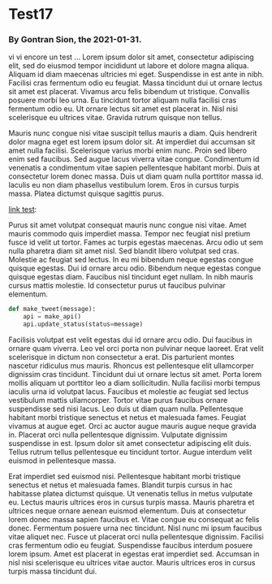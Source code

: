 # Test17
### By Gontran Sion, the 2021-01-31.

vi vi encore un test ... Lorem ipsum dolor sit amet, consectetur adipiscing elit, sed do eiusmod tempor incididunt ut labore et dolore magna aliqua. Aliquam id diam maecenas ultricies mi eget. Suspendisse in est ante in nibh. Facilisi cras fermentum odio eu feugiat. Massa tincidunt dui ut ornare lectus sit amet est placerat. Vivamus arcu felis bibendum ut tristique. Convallis posuere morbi leo urna. Eu tincidunt tortor aliquam nulla facilisi cras fermentum odio eu. Ut ornare lectus sit amet est placerat in. Nisl nisi scelerisque eu ultrices vitae. Gravida rutrum quisque non tellus.

Mauris nunc congue nisi vitae suscipit tellus mauris a diam. Quis hendrerit dolor magna eget est lorem ipsum dolor sit. At imperdiet dui accumsan sit amet nulla facilisi. Scelerisque varius morbi enim nunc. Proin sed libero enim sed faucibus. Sed augue lacus viverra vitae congue. Condimentum id venenatis a condimentum vitae sapien pellentesque habitant morbi. Duis at consectetur lorem donec massa. Duis ut diam quam nulla porttitor massa id. Iaculis eu non diam phasellus vestibulum lorem. Eros in cursus turpis massa. Platea dictumst quisque sagittis purus.

[link test](https://github.com/onsimini/onsimini/imgs/banner.png):

Purus sit amet volutpat consequat mauris nunc congue nisi vitae. Amet mauris commodo quis imperdiet massa. Tempor nec feugiat nisl pretium fusce id velit ut tortor. Fames ac turpis egestas maecenas. Arcu odio ut sem nulla pharetra diam sit amet nisl. Sed blandit libero volutpat sed cras. Molestie ac feugiat sed lectus. In eu mi bibendum neque egestas congue quisque egestas. Dui id ornare arcu odio. Bibendum neque egestas congue quisque egestas diam. Faucibus nisl tincidunt eget nullam. In nibh mauris cursus mattis molestie. Id consectetur purus ut faucibus pulvinar elementum.

```python
def make_tweet(message):
    api = make_api()
    api.update_status(status=message)
```

Facilisis volutpat est velit egestas dui id ornare arcu odio. Dui faucibus in ornare quam viverra. Leo vel orci porta non pulvinar neque laoreet. Erat velit scelerisque in dictum non consectetur a erat. Dis parturient montes nascetur ridiculus mus mauris. Rhoncus est pellentesque elit ullamcorper dignissim cras tincidunt. Tincidunt dui ut ornare lectus sit amet. Porta lorem mollis aliquam ut porttitor leo a diam sollicitudin. Nulla facilisi morbi tempus iaculis urna id volutpat lacus. Faucibus et molestie ac feugiat sed lectus vestibulum mattis ullamcorper. Tortor vitae purus faucibus ornare suspendisse sed nisi lacus. Leo duis ut diam quam nulla. Pellentesque habitant morbi tristique senectus et netus et malesuada fames. Feugiat vivamus at augue eget. Orci ac auctor augue mauris augue neque gravida in. Placerat orci nulla pellentesque dignissim. Vulputate dignissim suspendisse in est. Ipsum dolor sit amet consectetur adipiscing elit duis. Tellus rutrum tellus pellentesque eu tincidunt tortor. Augue interdum velit euismod in pellentesque massa.

Erat imperdiet sed euismod nisi. Pellentesque habitant morbi tristique senectus et netus et malesuada fames. Blandit turpis cursus in hac habitasse platea dictumst quisque. Ut venenatis tellus in metus vulputate eu. Lectus mauris ultrices eros in cursus turpis massa. Mauris pharetra et ultrices neque ornare aenean euismod elementum. Duis at consectetur lorem donec massa sapien faucibus et. Vitae congue eu consequat ac felis donec. Fermentum posuere urna nec tincidunt. Nisl nunc mi ipsum faucibus vitae aliquet nec. Fusce ut placerat orci nulla pellentesque dignissim. Facilisi cras fermentum odio eu feugiat. Suspendisse faucibus interdum posuere lorem ipsum. Amet est placerat in egestas erat imperdiet sed. Accumsan in nisl nisi scelerisque eu ultrices vitae auctor. Mauris ultrices eros in cursus turpis massa tincidunt dui.